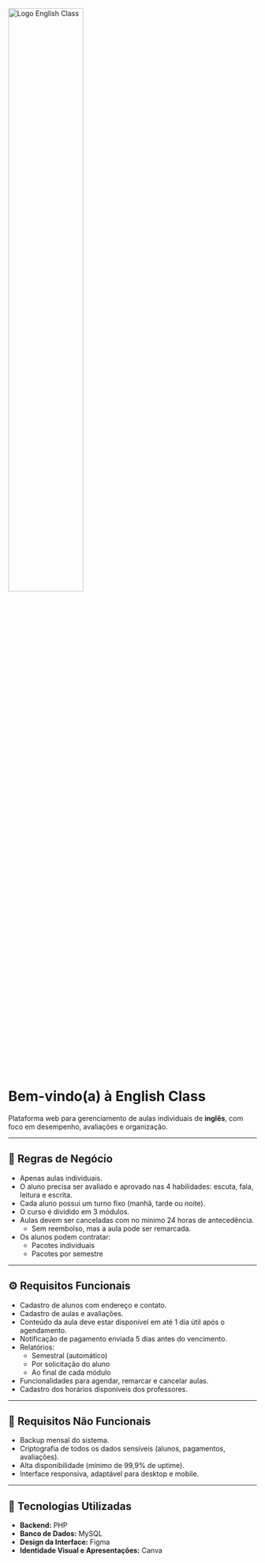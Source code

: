 <img src="https://github.com/user-attachments/assets/ca8171bf-26b2-422e-8505-b73f6921e9be" alt="Logo English Class" width="55%" />

# Bem-vindo(a) à **English Class** 
 Plataforma web para gerenciamento de aulas individuais de **inglês**, com foco em desempenho, avaliações e organização.

 ---

## 🌟 **Regras de Negócio**

- Apenas aulas individuais.
- O aluno precisa ser avaliado e aprovado nas 4 habilidades: escuta, fala, leitura e escrita.
- Cada aluno possui um turno fixo (manhã, tarde ou noite).
- O curso é dividido em 3 módulos.
- Aulas devem ser canceladas com no mínimo 24 horas de antecedência.
  - Sem reembolso, mas a aula pode ser remarcada.
- Os alunos podem contratar:
  - Pacotes individuais
  - Pacotes por semestre

---

## ⚙️ **Requisitos Funcionais**

- Cadastro de alunos com endereço e contato.
- Cadastro de aulas e avaliações.
- Conteúdo da aula deve estar disponível em até 1 dia útil após o agendamento.
- Notificação de pagamento enviada 5 dias antes do vencimento.
- Relatórios:
  - Semestral (automático)
  - Por solicitação do aluno
  - Ao final de cada módulo
- Funcionalidades para agendar, remarcar e cancelar aulas.
- Cadastro dos horários disponíveis dos professores.

---

## 🔐 **Requisitos Não Funcionais**

- Backup mensal do sistema.
- Criptografia de todos os dados sensíveis (alunos, pagamentos, avaliações).
- Alta disponibilidade (mínimo de 99,9% de uptime).
- Interface responsiva, adaptável para desktop e mobile.

---

## 🧰  **Tecnologias Utilizadas**

- **Backend:** PHP
- **Banco de Dados:** MySQL
- **Design da Interface:** Figma
- **Identidade Visual e Apresentações:** Canva

